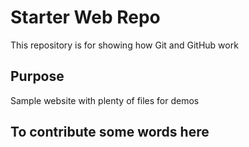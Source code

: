 # Starter Web Repo

This repository is for showing how Git and GitHub work

## Purpose

Sample website with plenty of files for demos

## To contribute some words here